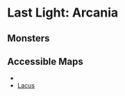# Last Light: Arcania

## Monsters

## Accessible Maps

- [](/)
- [Lacus](/maps/valius/lacus/lacus)
